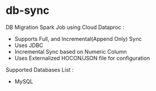# db-sync

DB Migration Spark Job using Cloud Dataproc : 
- Supports Full, and Incremental(Append Only) Sync
- Uses JDBC
- Incremental Sync based on Numeric Column
- Uses Externalized HOCON/JSON file for configuration

Supported Databases List :
- MySQL
